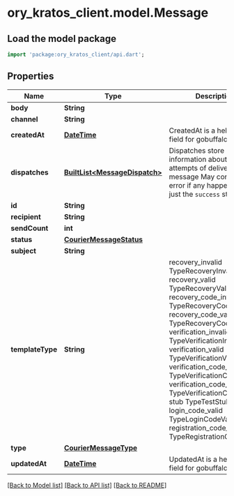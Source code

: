 # ory_kratos_client.model.Message

## Load the model package
```dart
import 'package:ory_kratos_client/api.dart';
```

## Properties
Name | Type | Description | Notes
------------ | ------------- | ------------- | -------------
**body** | **String** |  | 
**channel** | **String** |  | [optional] 
**createdAt** | [**DateTime**](DateTime.md) | CreatedAt is a helper struct field for gobuffalo.pop. | 
**dispatches** | [**BuiltList&lt;MessageDispatch&gt;**](MessageDispatch.md) | Dispatches store information about the attempts of delivering a message May contain an error if any happened, or just the `success` state. | [optional] 
**id** | **String** |  | 
**recipient** | **String** |  | 
**sendCount** | **int** |  | 
**status** | [**CourierMessageStatus**](CourierMessageStatus.md) |  | 
**subject** | **String** |  | 
**templateType** | **String** |  recovery_invalid TypeRecoveryInvalid recovery_valid TypeRecoveryValid recovery_code_invalid TypeRecoveryCodeInvalid recovery_code_valid TypeRecoveryCodeValid verification_invalid TypeVerificationInvalid verification_valid TypeVerificationValid verification_code_invalid TypeVerificationCodeInvalid verification_code_valid TypeVerificationCodeValid stub TypeTestStub login_code_valid TypeLoginCodeValid registration_code_valid TypeRegistrationCodeValid | 
**type** | [**CourierMessageType**](CourierMessageType.md) |  | 
**updatedAt** | [**DateTime**](DateTime.md) | UpdatedAt is a helper struct field for gobuffalo.pop. | 

[[Back to Model list]](../README.md#documentation-for-models) [[Back to API list]](../README.md#documentation-for-api-endpoints) [[Back to README]](../README.md)


